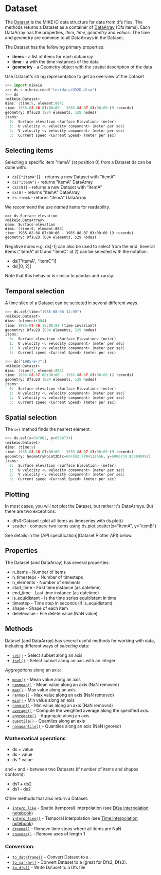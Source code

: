 # Dataset

The [Dataset](`mikeio.Dataset`) is the MIKE IO data structure 
for data from dfs files. 
The [](`mikeio.read`) methods returns a Dataset as a container of [DataArray](`mikeio.DataArray`) (Dfs items). Each DataArray has the properties, *item*, *time*, *geometry* and *values*. The time and geometry are common to all DataArrays in the Dataset. 

The Dataset has the following primary properties: 

* **items** - a list of [](`mikeio.eum.ItemInfo`) items for each dataarray
* **time** - a [](`pandas.DatetimeIndex`) with the time instances of the data
* **geometry** - a Geometry object with the spatial description of the data


Use Dataset's string representation to get an overview of the Dataset


```python
>>> import mikeio
>>> ds = mikeio.read("testdata/HD2D.dfsu")
>>> ds
<mikeio.Dataset>
dims: (time:9, element:884)
time: 1985-08-06 07:00:00 - 1985-08-07 03:00:00 (9 records)
geometry: Dfsu2D (884 elements, 529 nodes)
items:
  0:  Surface elevation <Surface Elevation> (meter)
  1:  U velocity <u velocity component> (meter per sec)
  2:  V velocity <v velocity component> (meter per sec)
  3:  Current speed <Current Speed> (meter per sec)
```

## Selecting items

Selecting a specific item "itemA" (at position 0) from a Dataset ds can be done with:

* `ds[["itemA"]]` - returns a new Dataset with "itemA"
* `ds["itemA"]` - returns "itemA" DataArray
* `ds[[0]]` - returns a new Dataset with "itemA" 
* `ds[0]` - returns "itemA" DataArray
* `ds.itemA` - returns "itemA" DataArray

We recommend the use *named* items for readability. 

```
>>> ds.Surface_elevation
<mikeio.DataArray>
name: Surface elevation
dims: (time:9, element:884)
time: 1985-08-06 07:00:00 - 1985-08-07 03:00:00 (9 records)
geometry: Dfsu2D (884 elements, 529 nodes)
```

Negative index e.g. ds[-1] can also be used to select from the end. 
Several items ("itemA" at 0 and "itemC" at 2) can be selected with the notation:

* ds[["itemA", "itemC"]]
* ds[[0, 2]]

Note that this behavior is similar to pandas and xarray.


## Temporal selection

A time slice of a Dataset can be selected in several different ways. 

```python
>>> ds.sel(time="1985-08-06 12:00")
<mikeio.Dataset>
dims: (element:884)
time: 1985-08-06 12:00:00 (time-invariant)
geometry: Dfsu2D (884 elements, 529 nodes)
items:
  0:  Surface elevation <Surface Elevation> (meter)
  1:  U velocity <u velocity component> (meter per sec)
  2:  V velocity <v velocity component> (meter per sec)
  3:  Current speed <Current Speed> (meter per sec)

>>> ds["1985-8-7":]
<mikeio.Dataset>
dims: (time:2, element:884)
time: 1985-08-07 00:30:00 - 1985-08-07 03:00:00 (2 records)
geometry: Dfsu2D (884 elements, 529 nodes)
items:
  0:  Surface elevation <Surface Elevation> (meter)
  1:  U velocity <u velocity component> (meter per sec)
  2:  V velocity <v velocity component> (meter per sec)
  3:  Current speed <Current Speed> (meter per sec)

```

## Spatial selection

The `sel` method finds the nearest element.

```python
>>> ds.sel(x=607002, y=6906734)
<mikeio.Dataset>
dims: (time:9)
time: 1985-08-06 07:00:00 - 1985-08-07 03:00:00 (9 records)
geometry: GeometryPoint2D(x=607002.7094112666, y=6906734.833048992)
items:
  0:  Surface elevation <Surface Elevation> (meter)
  1:  U velocity <u velocity component> (meter per sec)
  2:  V velocity <v velocity component> (meter per sec)
  3:  Current speed <Current Speed> (meter per sec)
```


## Plotting

In most cases, you will *not* plot the Dataset, but rather it's DataArrays. But there are two exceptions: 

* dfs0-Dataset : plot all items as timeseries with ds.plot()
* scatter : compare two items using ds.plot.scatter(x="itemA", y="itemB")

See details in the [API specification](Dataset Plotter API) below.


## Properties
The Dataset (and DataArray) has several properties:

* n_items - Number of items
* n_timesteps - Number of timesteps
* n_elements - Number of elements
* start_time - First time instance (as datetime)
* end_time - Last time instance (as datetime)
* is_equidistant - Is the time series equidistant in time
* timestep - Time step in seconds (if is_equidistant)
* shape - Shape of each item
* deletevalue - File delete value (NaN value)



## Methods

Dataset (and DataArray) has several useful methods for working with data, 
including different ways of *selecting* data:

* [`sel()`](`mikeio.Dataset.sel`) - Select subset along an axis
* [`isel()`](`mikeio.Dataset.isel`) - Select subset along an axis with an integer

*Aggregations* along an axis:

* [`mean()`](`mikeio.Dataset.mean`) - Mean value along an axis
* [`nanmean()`](`mikeio.Dataset.nanmean`) - Mean value along an axis (NaN removed)
* [`max()`](`mikeio.Dataset.max`) - Max value along an axis
* [`nanmax()`](`mikeio.Dataset.nanmax`) - Max value along an axis (NaN removed)
* [`min()`](`mikeio.Dataset.min`) - Min value along an axis
* [`nanmin()`](`mikeio.Dataset.nanmin`) - Min value along an axis (NaN removed)
* [`average()`](`mikeio.Dataset.average`) - Compute the weighted average along the specified axis.
* [`aggregate()`](`mikeio.Dataset.aggregate`) - Aggregate along an axis
* [`quantile()`](`mikeio.Dataset.quantile`) - Quantiles along an axis
* [`nanquantile()`](`mikeio.Dataset.nanquantile`) - Quantiles along an axis (NaN ignored)

### Mathematical operations

* ds + value
* ds - value
* ds * value

and + and - between two Datasets (if number of items and shapes conform):

* ds1 + ds2
* ds1 - ds2

Other methods that also return a Dataset:

* [`interp_like`](`mikeio.Dataset.interp_like`) - Spatio (temporal) interpolation (see [Dfsu interpolation notebook](examples/Dfsu-2D-interpolation.qmd))
* [`interp_time()`](`mikeio.Dataset.interp_time`) - Temporal interpolation (see [Time interpolation notebook](examples/Time-interpolation.qmd))
* [`dropna()`](`mikeio.Dataset.dropna`) - Remove time steps where all items are NaN
* [`squeeze()`](`mikeio.Dataset.squeeze`) - Remove axes of length 1

### Conversion:

* [`to_dataframe()`](`mikeio.Dataset.to_dataframe`) - Convert Dataset to a [](`pandas.DataFrame`).
* [`to_xarray()`](`mikeio.Dataset.to_xarray`) - Convert Dataset to a [](`xarray.Dataset`) (great for Dfs2, Dfs3).
* [`to_dfs()`](`mikeio.Dataset.to_dfs`) - Write Dataset to a Dfs file




